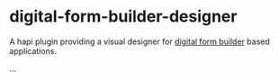 # digital-form-builder-designer

A hapi plugin providing a visual designer for [digital form builder](https://github.com/DEFRA/digital-form-builder) based applications.


...